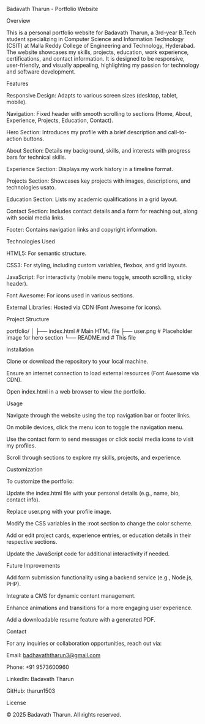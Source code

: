 Badavath Tharun - Portfolio Website

Overview

This is a personal portfolio website for Badavath Tharun, a 3rd-year B.Tech student specializing in Computer Science and Information Technology (CSIT) at Malla Reddy College of Engineering and Technology, Hyderabad. The website showcases my skills, projects, education, work experience, certifications, and contact information. It is designed to be responsive, user-friendly, and visually appealing, highlighting my passion for technology and software development.

Features





Responsive Design: Adapts to various screen sizes (desktop, tablet, mobile).



Navigation: Fixed header with smooth scrolling to sections (Home, About, Experience, Projects, Education, Contact).



Hero Section: Introduces my profile with a brief description and call-to-action buttons.



About Section: Details my background, skills, and interests with progress bars for technical skills.



Experience Section: Displays my work history in a timeline format.



Projects Section: Showcases key projects with images, descriptions, and technologies usato.



Education Section: Lists my academic qualifications in a grid layout.



Contact Section: Includes contact details and a form for reaching out, along with social media links.



Footer: Contains navigation links and copyright information.

Technologies Used





HTML5: For semantic structure.



CSS3: For styling, including custom variables, flexbox, and grid layouts.



JavaScript: For interactivity (mobile menu toggle, smooth scrolling, sticky header).



Font Awesome: For icons used in various sections.



External Libraries: Hosted via CDN (Font Awesome for icons).

Project Structure

portfolio/
│
├── index.html        # Main HTML file
├── user.png          # Placeholder image for hero section
└── README.md         # This file

Installation





Clone or download the repository to your local machine.



Ensure an internet connection to load external resources (Font Awesome via CDN).



Open index.html in a web browser to view the portfolio.

Usage





Navigate through the website using the top navigation bar or footer links.



On mobile devices, click the menu icon to toggle the navigation menu.



Use the contact form to send messages or click social media icons to visit my profiles.



Scroll through sections to explore my skills, projects, and experience.

Customization

To customize the portfolio:





Update the index.html file with your personal details (e.g., name, bio, contact info).



Replace user.png with your profile image.



Modify the CSS variables in the :root section to change the color scheme.



Add or edit project cards, experience entries, or education details in their respective sections.



Update the JavaScript code for additional interactivity if needed.

Future Improvements





Add form submission functionality using a backend service (e.g., Node.js, PHP).



Integrate a CMS for dynamic content management.



Enhance animations and transitions for a more engaging user experience.



Add a downloadable resume feature with a generated PDF.

Contact

For any inquiries or collaboration opportunities, reach out via:





Email: badhavaththarun3@gmail.com



Phone: +91 9573600960



LinkedIn: Badavath Tharun



GitHub: tharun1503

License

© 2025 Badavath Tharun. All rights reserved.
